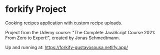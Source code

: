 # forkify Project

Cooking recipes application with custom recipe uploads.

Project from the Udemy course: "The Complete JavaScript Course 2021: From Zero to Expert!", created by Jonas Schmedtmann.

Up and running at: https://forkify-gustavosousa.netlify.app/
